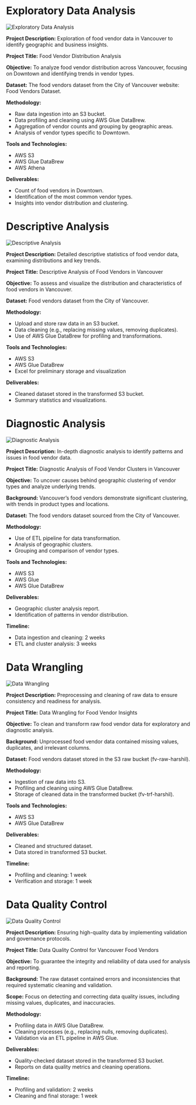 # Exploratory Data Analysis

![Exploratory Data Analysis](images/eda.png)

**Project Description:**
Exploration of food vendor data in Vancouver to identify geographic and business insights.

**Project Title:**
Food Vendor Distribution Analysis

**Objective:**
To analyze food vendor distribution across Vancouver, focusing on Downtown and identifying trends in vendor types.

**Dataset:**
The food vendors dataset from the City of Vancouver website: Food Vendors Dataset.

**Methodology:**
- Raw data ingestion into an S3 bucket.
- Data profiling and cleaning using AWS Glue DataBrew.
- Aggregation of vendor counts and grouping by geographic areas.
- Analysis of vendor types specific to Downtown.

**Tools and Technologies:**
- AWS S3
- AWS Glue DataBrew
- AWS Athena

**Deliverables:**
- Count of food vendors in Downtown.
- Identification of the most common vendor types.
- Insights into vendor distribution and clustering.

# Descriptive Analysis

![Descriptive Analysis](images/description.png)


**Project Description:**
Detailed descriptive statistics of food vendor data, examining distributions and key trends.

**Project Title:**
Descriptive Analysis of Food Vendors in Vancouver

**Objective:**
To assess and visualize the distribution and characteristics of food vendors in Vancouver.

**Dataset:**
Food vendors dataset from the City of Vancouver.

**Methodology:**

- Upload and store raw data in an S3 bucket.
- Data cleaning (e.g., replacing missing values, removing duplicates).
- Use of AWS Glue DataBrew for profiling and transformations.

**Tools and Technologies:**
- AWS S3
- AWS Glue DataBrew
- Excel for preliminary storage and visualization

**Deliverables:**
- Cleaned dataset stored in the transformed S3 bucket.
- Summary statistics and visualizations.
  
# Diagnostic Analysis

![Diagnostic Analysis](images/diagnostic.png)


**Project Description:**
In-depth diagnostic analysis to identify patterns and issues in food vendor data.

**Project Title:**
Diagnostic Analysis of Food Vendor Clusters in Vancouver

**Objective:**
To uncover causes behind geographic clustering of vendor types and analyze underlying trends.

**Background:**
Vancouver’s food vendors demonstrate significant clustering, with trends in product types and locations.

**Dataset:**
The food vendors dataset sourced from the City of Vancouver.

**Methodology:**
- Use of ETL pipeline for data transformation.
- Analysis of geographic clusters.
- Grouping and comparison of vendor types.

**Tools and Technologies:**
- AWS S3
- AWS Glue
- AWS Glue DataBrew

**Deliverables:**
- Geographic cluster analysis report.
- Identification of patterns in vendor distribution.

**Timeline:**
- Data ingestion and cleaning: 2 weeks
- ETL and cluster analysis: 3 weeks

# Data Wrangling

![Data Wrangling](images/wrangling.png)


**Project Description:**
Preprocessing and cleaning of raw data to ensure consistency and readiness for analysis.

**Project Title:**
Data Wrangling for Food Vendor Insights

**Objective:**
To clean and transform raw food vendor data for exploratory and diagnostic analysis.

**Background:**
Unprocessed food vendor data contained missing values, duplicates, and irrelevant columns.

**Dataset:**
Food vendors dataset stored in the S3 raw bucket (fv-raw-harshil).

**Methodology:**
- Ingestion of raw data into S3.
- Profiling and cleaning using AWS Glue DataBrew.
- Storage of cleaned data in the transformed bucket (fv-trf-harshil).

**Tools and Technologies:**
- AWS S3
- AWS Glue DataBrew

**Deliverables:**
- Cleaned and structured dataset.
- Data stored in transformed S3 bucket.

**Timeline:**
- Profiling and cleaning: 1 week
- Verification and storage: 1 week

# Data Quality Control

![Data Quality Control](images/quality-control.png)


**Project Description:**
Ensuring high-quality data by implementing validation and governance protocols.

**Project Title:**
Data Quality Control for Vancouver Food Vendors

**Objective:**
To guarantee the integrity and reliability of data used for analysis and reporting.

**Background:**
The raw dataset contained errors and inconsistencies that required systematic cleaning and validation.

**Scope:**
Focus on detecting and correcting data quality issues, including missing values, duplicates, and inaccuracies.

**Methodology:**
- Profiling data in AWS Glue DataBrew.
- Cleaning processes (e.g., replacing nulls, removing duplicates).
- Validation via an ETL pipeline in AWS Glue.

**Deliverables:**
- Quality-checked dataset stored in the transformed S3 bucket.
- Reports on data quality metrics and cleaning operations.

**Timeline:**
- Profiling and validation: 2 weeks
- Cleaning and final storage: 1 week

